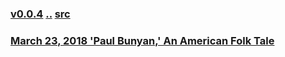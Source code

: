 ### [v0.0.4](https://github.com/littleflute/english/edit/master/voa/AMERICAN%20STORIES/readme.md) [..](..) [src](https://learningenglish.voanews.com/z/1581)

### [March 23, 2018 'Paul Bunyan,' An American Folk Tale](https://mp.weixin.qq.com/s?__biz=MzIxMTUzOTUzOA==&mid=100001274&idx=1&sn=52e95eb9e456534a189129c3b54e938f&chksm=175286c720250fd126ff2097037adb8fa54fb819527fa2160593ee2ba6a112c2b4e6ad9194ad&mpshare=1&scene=24&srcid=0325QEZHR0ID2ukgtr6j9lAP#rd)
